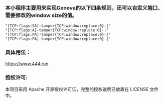 ### 本小程序主要用来实现Geneva的以下四条规则，还可以自定义端口、需要修改的window size的值。
```
"[TCP:flags:SA]-tamper{TCP:window:replace:0}-|"
"[TCP:flags:A]-tamper{TCP:window:replace:0}-|"
"[TCP:flags:PA]-tamper{TCP:window:replace:0}-|"
"[TCP:flags:FA]-tamper{TCP:window:replace:0}-|"
```
### 具体用法：
https://www.444.run
### 授权许可:
本项目采用 Apache 开源授权许可证，完整的授权说明已放置在 LICENSE 文件中。